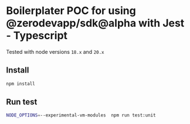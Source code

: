 # Boilerplater POC for using @zerodevapp/sdk@alpha with Jest - Typescript

Tested with node versions `18.x` and `20.x`

## Install

```bash
npm install
```

## Run test

```bash
NODE_OPTIONS=--experimental-vm-modules  npm run test:unit
```
